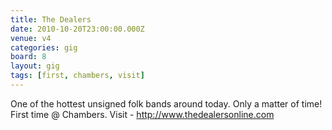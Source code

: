 ```yaml
---
title: The Dealers
date: 2010-10-20T23:00:00.000Z
venue: v4
categories: gig
board: 8
layout: gig
tags: [first, chambers, visit]
---
```

One of the hottest unsigned folk bands around today. Only a matter of time! First time @ Chambers. Visit - http://www.thedealersonline.com